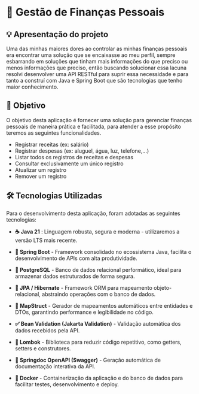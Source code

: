 # 💸 Gestão de Finanças Pessoais

## 💡 Apresentação do projeto
Uma das minhas maiores dores ao controlar as minhas finanças pessoais era encontrar uma solução que se encaixasse ao meu perfil, sempre esbarrando em soluções que tinham mais informações do que preciso ou menos informações que preciso, então buscando solucionar essa lacuna resolvi desenvolver uma API RESTful para suprir essa necessidade e para tanto a construí com Java e Spring Boot que são tecnologias que tenho maior conhecimento.

## 🎯 Objetivo
O objetivo desta aplicação é fornecer uma solução para gerenciar finanças pessoais de maneira prática e facilitada, para atender a esse propósito teremos as seguintes funcionalidades.

- Registrar receitas (ex: salário)
- Registrar despesas (ex: aluguel, água, luz, telefone,...)
- Listar todos os registros de receitas e despesas
- Consultar exclusivamente um único registro
- Atualizar um registro
- Remover um registro

## 🛠️ Tecnologias Utilizadas
Para o desenvolvimento desta aplicação, foram adotadas as seguintes tecnologias:

- **☕ Java 21** : Linguagem robusta, segura e moderna - utilizaremos a versão LTS mais recente.

- **🚀 Spring Boot** - Framework consolidado no ecossistema Java, facilita o desenvolvimento de APIs com alta produtividade.

- **🐘 PostgreSQL** - Banco de dados relacional performático, ideal para armazenar dados estruturados de forma segura.

- **🧩 JPA / Hibernate** - Framework ORM para mapeamento objeto-relacional, abstraindo operações com o banco de dados.

- **🔄 MapStruct** - Gerador de mapeamentos automáticos entre entidades e DTOs, garantindo performance e legibilidade no código.

- **✅ Bean Validation (Jakarta Validation)** - Validação automática dos dados recebidos pela API.

- **🔧 Lombok** - Biblioteca para reduzir código repetitivo, como getters, setters e construtores.

- **📘 Springdoc OpenAPI (Swagger)** - Geração automática de documentação interativa da API.

- **🐳 Docker** - Containerização da aplicação e do banco de dados para facilitar testes, desenvolvimento e deploy.

